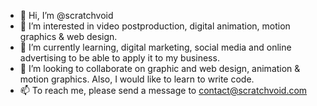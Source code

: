 - 👋 Hi, I’m @scratchvoid
- 👀 I’m interested in video postproduction, digital animation, motion graphics & web design.
- 🌱 I’m currently learning, digital marketing, social media and online advertising to be able to apply it to my business.
- 💞️ I’m looking to collaborate on graphic and web design, animation & motion graphics. Also, I would like to learn to write code.
- 📫 To reach me, please send a message to contact@scratchvoid.com

<!---
scratchvoid/scratchvoid is a ✨ special ✨ repository because its `README.md` (this file) appears on your GitHub profile.
You can click the Preview link to take a look at your changes.
--->
